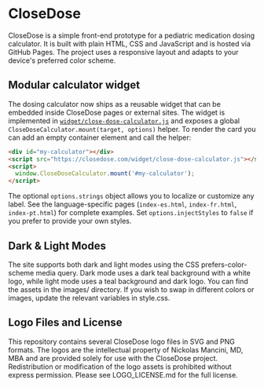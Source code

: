 # CloseDose

CloseDose is a simple front-end prototype for a pediatric medication dosing calculator. It is built with plain HTML, CSS and JavaScript and is hosted via GitHub Pages. The project uses a responsive layout and adapts to your device's preferred color scheme.

## Modular calculator widget

The dosing calculator now ships as a reusable widget that can be embedded inside CloseDose pages or external sites. The widget is implemented in [`widget/close-dose-calculator.js`](widget/close-dose-calculator.js) and exposes a global `CloseDoseCalculator.mount(target, options)` helper. To render the card you can add an empty container element and call the helper:

```html
<div id="my-calculator"></div>
<script src="https://closedose.com/widget/close-dose-calculator.js"></script>
<script>
  window.CloseDoseCalculator.mount('#my-calculator');
</script>
```

The optional `options.strings` object allows you to localize or customize any label. See the language-specific pages (`index-es.html`, `index-fr.html`, `index-pt.html`) for complete examples. Set `options.injectStyles` to `false` if you prefer to provide your own styles.

## Dark & Light Modes

The site supports both dark and light modes using the CSS prefers-color-scheme media query. Dark mode uses a dark teal background with a white logo, while light mode uses a teal background and dark logo. You can find the assets in the images/ directory. If you wish to swap in different colors or images, update the relevant variables in style.css.

## Logo Files and License

This repository contains several CloseDose logo files in SVG and PNG formats. The logos are the intellectual property of Nickolas Mancini, MD, MBA and are provided solely for use with the CloseDose project. Redistribution or modification of the logo assets is prohibited without express permission. Please see LOGO_LICENSE.md for the full license.
